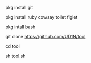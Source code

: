 pkg install git

pkg install ruby cowsay toilet figlet

pkg intall bash

git clone https://github.com/UD1N/tool

cd tool

sh tool.sh
